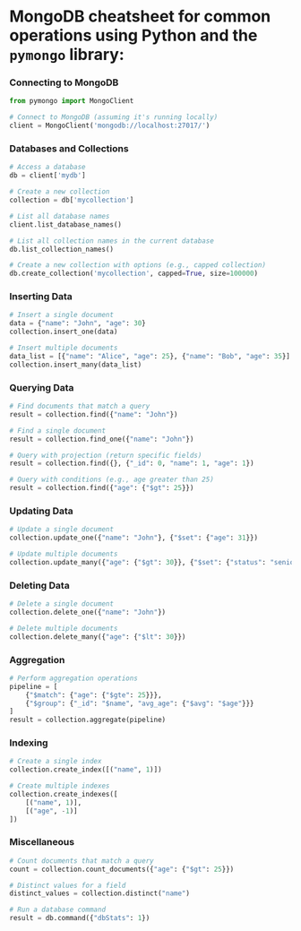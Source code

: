 # MongoDB cheatsheet for common operations using Python and the `pymongo` library:

### Connecting to MongoDB

```python
from pymongo import MongoClient

# Connect to MongoDB (assuming it's running locally)
client = MongoClient('mongodb://localhost:27017/')
```

### Databases and Collections

```python
# Access a database
db = client['mydb']

# Create a new collection
collection = db['mycollection']

# List all database names
client.list_database_names()

# List all collection names in the current database
db.list_collection_names()

# Create a new collection with options (e.g., capped collection)
db.create_collection('mycollection', capped=True, size=100000)
```

### Inserting Data

```python
# Insert a single document
data = {"name": "John", "age": 30}
collection.insert_one(data)

# Insert multiple documents
data_list = [{"name": "Alice", "age": 25}, {"name": "Bob", "age": 35}]
collection.insert_many(data_list)
```

### Querying Data

```python
# Find documents that match a query
result = collection.find({"name": "John"})

# Find a single document
result = collection.find_one({"name": "John"})

# Query with projection (return specific fields)
result = collection.find({}, {"_id": 0, "name": 1, "age": 1})

# Query with conditions (e.g., age greater than 25)
result = collection.find({"age": {"$gt": 25}})
```

### Updating Data

```python
# Update a single document
collection.update_one({"name": "John"}, {"$set": {"age": 31}})

# Update multiple documents
collection.update_many({"age": {"$gt": 30}}, {"$set": {"status": "senior"}})
```

### Deleting Data

```python
# Delete a single document
collection.delete_one({"name": "John"})

# Delete multiple documents
collection.delete_many({"age": {"$lt": 30}})
```

### Aggregation

```python
# Perform aggregation operations
pipeline = [
    {"$match": {"age": {"$gte": 25}}},
    {"$group": {"_id": "$name", "avg_age": {"$avg": "$age"}}}
]
result = collection.aggregate(pipeline)
```

### Indexing

```python
# Create a single index
collection.create_index([("name", 1)])

# Create multiple indexes
collection.create_indexes([
    [("name", 1)],
    [("age", -1)]
])
```

### Miscellaneous

```python
# Count documents that match a query
count = collection.count_documents({"age": {"$gt": 25}})

# Distinct values for a field
distinct_values = collection.distinct("name")

# Run a database command
result = db.command({"dbStats": 1})
```

